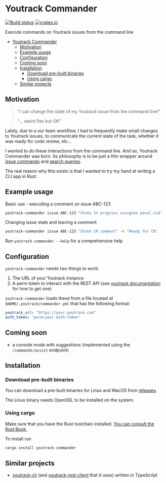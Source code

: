 # Youtrack Commander

[![Build status](https://github.com/pvid/youtrack-commander/workflows/CI/badge.svg)](https://github.com/pvid/youtrack-commander/actions?query=workflow%3ACI+branch%3Amaster)
[![crates.io](https://img.shields.io/crates/v/youtrack-commander.svg)](https://crates.io/crates/youtrack-commander)

Execute commands on Youtrack issues from the command line

- [Youtrack Commander](#youtrack-commander)
  - [Motivation](#motivation)
  - [Example usage](#example-usage)
  - [Configuration](#configuration)
  - [Coming soon](#coming-soon)
  - [Installation](#installation)
    - [Download pre-built binaries](#download-pre-built-binaries)
    - [Using cargo](#using-cargo)
  - [Similar projects](#similar-projects)

## Motivation

> "I can change the state of my Youtrack issue from the command line!"
>
> "... weird flex but OK"

Lately, due to a our team workflow, I had to frequently make small
changes to Youtrack issues, to communicate the current state of the task, whether it was
ready for code review, etc...

I wanted to do these interactions from the command line. And so, Youtrack Commander was born.
Its philosophy is to be just a thin wrapper around [issue commands](https://www.jetbrains.com/help/youtrack/incloud/Commands.html) and [search queries](https://www.jetbrains.com/help/youtrack/incloud/Search-for-Issues.html).

The real reason why this exists is that I wanted to try my hand at writing a CLI app
in Rust.

## Example usage

Basic use - executing a comment on issue ABC-123

```bash
youtrack-commander issue ABC-123 "State In progress assignee pavol.vidlicka"
```

Changing issue state and leaving a comment

```bash
youtrack-commander issue ABC-123 "State CR comment" -k "Ready for CR: ..."
```

Run `youtrack-commander --help` for a comprehensive help

## Configuration

`youtrack-commander` needs two things to work:

1. The URL of your Youtrack instance
2. A perm token to interact with the REST API (see [youtrack documentation](https://www.jetbrains.com/help/youtrack/standalone/Manage-Permanent-Token.html) for how to get one)

`youtrack-commander` loads these from a file located at `$HOME/.youtrack/commander.yml`
that has the following format:

```yaml
youtrack_url: "https://your-youtrack.com"
auth_token: "perm:your-auth-token"
```

## Coming soon

- a console mode with suggestions (implemented using the `/commands/assist` endpoint)

## Installation

### Download pre-built binaries

You can download a pre-built binaries for Linux and MacOS from [releases](https://github.com/pvid/youtrack-commander/releases).

The Linux binary needs OpenSSL to be installed on the system.

### Using cargo

Make sure that you have the Rust toolchain installed. [You can consult the Rust Book.](https://doc.rust-lang.org/book/ch01-01-installation.html)

To install run

```bash
cargo install youtrack-commander
```

## Similar projects

- [youtrack-cli](https://github.com/shanehofstetter/youtrack-cli) (and [youtrack-rest-client](https://github.com/shanehofstetter/youtrack-rest-client) that it uses) written in TypeScript
